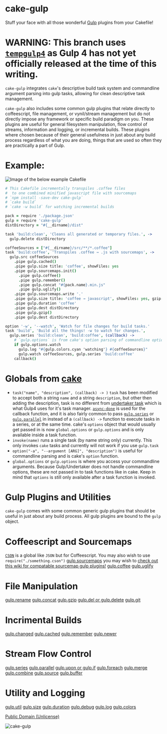 # cake-gulp
Stuff your face with all those wonderful [Gulp](https://www.npmjs.com/package/tempgulp4) plugins from your Cakefile!

# WARNING: This branch uses [`tempgulp4`](https://www.npmjs.com/package/tempgulp4) as Gulp 4 has not yet officially released at the time of this writing.

`cake-gulp` integrates `cake`'s descriptive build task system and commandline argument parsing into gulp tasks, allowing for clean descriptive task management.

`cake-gulp` also includes some common gulp plugins that relate directly to coffeescript, file management, or vynil/stream management but do not directly impose any framework or specific build paradigm on you. These plugins are useful for general filesystem manipulation, flow control of streams, information and logging, or incremental builds. These plugins where chosen because of their general usefulness in just about any build process regardless of what you are doing, things that are used so often they are practically a part of Gulp.

# Example:
![Image of the below example Cakefile](http://i.imgur.com/89ITshK.png)
```coffeescript
# This Cakefile incrementally transpiles .coffee files
#  to one combined minified javascript file with sourcemaps
# `npm install -save-dev cake-gulp`
# `cake build`
# `cake -w build` for watching incremental builds

pack = require './package.json'
gulp = require 'cake-gulp'
distDirectory = "#{__dirname}/dist"

task 'build:clean', 'Cleans all generated or temporary files.', ->
  gulp.delete distDirectory

coffeeSources = ["#{__dirname}/src/**/*.coffee"]
task 'build:coffee', 'Transpiles .coffee → .js with sourcemaps', ->
  gulp.src coffeeSources
    .pipe gulp.cached()
    .pipe gulp.size title: 'coffee', showFiles: yes
    .pipe gulp.sourcemaps.init()
      .pipe gulp.coffee()
      .pipe gulp.remember()
      .pipe gulp.concat "#{pack.name}.min.js"
      .pipe gulp.uglify()
    .pipe gulp.sourcemaps.write '.'
    .pipe gulp.size title: 'coffee → javascript', showFiles: yes, gzip: yes
    .pipe gulp.duration 'coffee'
    .pipe gulp.dest distDirectory
    .pipe gulp.gzip()
    .pipe gulp.dest distDirectory

option '-w', '--watch', 'Watch for file changes for build tasks.'
task 'build', 'Build all the things! -w to watch for changes.',
  gulp.series 'build:clean', 'build:coffee', (callback) ->
    # `gulp.options` is from cake's option parsing of commandline options
    if gulp.options.watch
      gulp.log "#{gulp.colors.cyan 'watching'} #{coffeeSources}"
      gulp.watch coffeeSources, gulp.series 'build:coffee'
    callback()
```

# Globals from [cake](http://coffeescript.org/#cake)
* `task("name", "description", (callback) -> )`
  `task` has been modified to accept both a string `name` and a string `description`,
    but other then adding the description, task is no different from [undertaker task](https://www.npmjs.com/package/undertaker#task-taskname-fn-function) which is what Gulp4 uses for it's task manager. [`async-done`](https://github.com/phated/async-done#completion-and-error-resolution) is used for the callback function, and it is also fairly common to pass [`gulp.series`](https://www.npmjs.com/package/undertaker#series-taskname-fn-function) or [`gulp.parallel`](https://www.npmjs.com/package/undertaker#parallel-taskname-fn-function) in instead of a `(callback) ->` function to execute tasks in a series, or at the same time. cake's `options` object that would usually get passed in is now `global.options` or `gulp.options` and is only available inside a task function.
* `invoke(name)` runs a single task (by name string only) currently. This only invokes `cake` tasks and currently will not work if you use `gulp.task`
* `option("-a", "--argument [ARG]", "description")` is useful for commandline parsing and is cake's `option` function.
* `global.options` or `gulp.options` is where you access your commandline arguments. Because Gulp/Undertaker does not handle commandline options, these are not passed in to task functions like in cake. Keep in mind that `options` is still only available after a task function is invoked.

# Gulp Plugins and Utilities
`cake-gulp` comes with some common generic gulp plugins that should be useful in just about any build process. All gulp plugins are bound to the `gulp` object.

# Coffeescript and Sourcemaps
[`CSON`](https://www.npmjs.com/package/cson) is a global like `JSON` but for Coffeescript. You may also wish to use `require("./something.cson")`
[gulp.sourcemaps](https://www.npmjs.com/package/gulp-sourcemaps) you may wish to [check out this wiki for compatable sourcemap gulp plugins!](https://github.com/floridoo/gulp-sourcemaps/wiki/Plugins-with-gulp-sourcemaps-support)
[gulp.coffee](https://www.npmjs.com/package/gulp-coffee)
[gulp.uglify](https://www.npmjs.com/package/gulp-uglify)

# File Manipulation
[gulp.rename](https://www.npmjs.com/package/gulp-rename)
[gulp.concat](https://www.npmjs.com/package/gulp-concat)
[gulp.gzip](https://www.npmjs.com/package/gulp-gzip)
[gulp.del or gulp.delete](https://www.npmjs.com/package/del)
[gulp.git](https://www.npmjs.com/package/gulp-git)

# Incrimental Builds
[gulp.changed](https://www.npmjs.com/package/gulp-changed)
[gulp.cached](https://www.npmjs.com/package/gulp-cached)
[gulp.remember](https://www.npmjs.com/package/gulp-remember)
[gulp.newer](https://www.npmjs.com/package/gulp-newer)

# Stream Flow Control
[gulp.series](https://www.npmjs.com/package/undertaker#series-taskname-fn-function)
[gulp.parallel](https://www.npmjs.com/package/undertaker#parallel-taskname-fn-function)
[gulp.upon or gulp.if](https://www.npmjs.com/package/gulp-if)
[gulp.foreach](https://www.npmjs.com/package/gulp-foreach)
[gulp.merge](https://www.npmjs.com/package/merge-stream)
[gulp.combine](https://www.npmjs.com/package/multipipe)
[gulp.source](https://www.npmjs.com/package/vinyl-source-stream)
[gulp.buffer](https://www.npmjs.com/package/vinyl-buffer)

# Utility and Logging
[gulp.util](https://www.npmjs.com/package/gulp-util)
[gulp.size](https://www.npmjs.com/package/gulp-size)
[gulp.duration](https://www.npmjs.com/package/gulp-duration)
[gulp.debug](https://www.npmjs.com/package/gulp-debug)
[gulp.log](https://www.npmjs.com/package/gulp-util#log-msg)
[gulp.colors](https://github.com/chalk/chalk)

[Public Domain (Unlicense)](http://unlicense.org/)

![cake-gulp](http://i.imgur.com/X1JMoPF.png)
